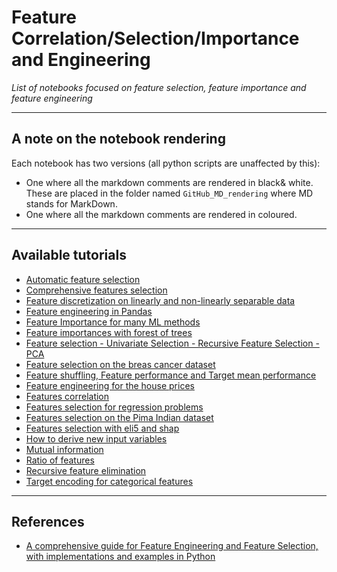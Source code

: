 # Feature Correlation/Selection/Importance and Engineering
*List of notebooks focused on feature selection, feature importance and feature engineering*
***

## A note on the notebook rendering
Each notebook has two versions (all python scripts are unaffected by this):
- One where all the markdown comments are rendered in black& white. These are placed in the folder named `GitHub_MD_rendering` where MD stands for MarkDown.
- One where all the markdown comments are rendered in coloured.
***

## Available tutorials
- [Automatic feature selection](https://github.com/kyaiooiayk/Feature-Correlation-Selection-Importance-Engineering-Notes/blob/main/tutorials/GitHub_MD_rendering/Automatic%20feature%20selection.ipynb)
- [Comprehensive features selection](https://github.com/kyaiooiayk/Feature-Correlation-Selection-Importance-Engineering-Notes/blob/main/tutorials/GitHub_MD_rendering/Comprehensive%20features%20selection.ipynb)
- [Feature discretization on linearly and non-linearly separable data](https://github.com/kyaiooiayk/Feature-Correlation-Selection-Importance-Engineering-Notes/blob/main/tutorials/GitHub_MD_rendering/Feature%20discretization%20on%20linearly%20and%20non-linearly%20separable%20data.ipynb)
- [Feature engineering in Pandas](https://github.com/kyaiooiayk/Feature-Correlation-Selection-Importance-Engineering-Notes/blob/main/tutorials/GitHub_MD_rendering/Feature%20engineering%20in%20Pandas.ipynb)
- [Feature Importance for many ML methods](https://github.com/kyaiooiayk/Feature-Correlation-Selection-Importance-Engineering-Notes/blob/main/tutorials/GitHub_MD_rendering/Feature%20Importance%20for%20many%20ML%20methods.ipynb)
- [Feature importances with forest of trees](https://github.com/kyaiooiayk/Feature-Correlation-Selection-Importance-Engineering-Notes/blob/main/tutorials/GitHub_MD_rendering/Feature%20importances%20with%20forest%20of%20trees.ipynb)
- [Feature selection - Univariate Selection - Recursive Feature Selection - PCA](https://github.com/kyaiooiayk/Feature-Correlation-Selection-Importance-Engineering-Notes/blob/main/tutorials/GitHub_MD_rendering/Feature%20selection%20-%20Univariate%20Selection%20-%20Recursive%20Feature%20Selection%20%20-%20PCA.ipynb)
- [Feature selection on the breas cancer dataset](https://github.com/kyaiooiayk/Feature-Correlation-Selection-Importance-Engineering-Notes/blob/main/tutorials/GitHub_MD_rendering/Feature%20selection%20on%20the%20breas%20cancer%20dataset.ipynb)
- [Feature shuffling, Feature performance and Target mean performance](https://github.com/kyaiooiayk/Feature-Correlation-Selection-Importance-Engineering-Notes/blob/main/tutorials/GitHub_MD_rendering/Feature%20shuffling%2C%20Feature%20performance%20and%20Target%20mean%20performance.ipynb)
- [Feature engineering for the house prices](https://github.com/kyaiooiayk/Feature-Correlation-Selection-Importance-Engineering-Notes/blob/main/tutorials/GitHub_MD_rendering/Feature%20engineering%20for%20the%20house%20prices.ipynb)
- [Features correlation](https://github.com/kyaiooiayk/Feature-Correlation-Selection-Importance-Engineering-Notes/blob/main/tutorials/GitHub_MD_rendering/Features%20correlation.ipynb)
- [Features selection for regression problems](https://github.com/kyaiooiayk/Feature-Correlation-Selection-Importance-Engineering-Notes/blob/main/tutorials/GitHub_MD_rendering/Features%20selection%20for%20regression%20problems.ipynb)
- [Features selection on the Pima Indian dataset](https://github.com/kyaiooiayk/Feature-Correlation-Selection-Importance-Engineering-Notes/blob/main/tutorials/GitHub_MD_rendering/Features%20selection%20on%20the%20Pima%20Indian%20dataset.ipynb)
- [Features selection with eli5 and shap](https://github.com/kyaiooiayk/Feature-Correlation-Selection-Importance-Engineering-Notes/blob/main/tutorials/GitHub_MD_rendering/Features%20selection%20with%20eli5%20and%20shap.ipynb)
- [How to derive new input variables](https://github.com/kyaiooiayk/Feature-Correlation-Selection-Importance-Engineering-Notes/blob/main/tutorials/GitHub_MD_rendering/How%20to%20derive%20new%20input%20variables.ipynb)
- [Mutual information](https://github.com/kyaiooiayk/Feature-Correlation-Selection-Importance-Engineering-Notes/blob/main/tutorials/GitHub_MD_rendering/Mutual%20information.ipynb)
- [Ratio of features](https://github.com/kyaiooiayk/Feature-Correlation-Selection-Importance-Engineering-Notes/blob/main/tutorials/GitHub_MD_rendering/Ratio%20of%20features.ipynb)
- [Recursive feature elimination](https://github.com/kyaiooiayk/Feature-Correlation-Selection-Importance-Engineering-Notes/blob/main/tutorials/GitHub_MD_rendering/Recursive%20feature%20elimination.ipynb)
- [Target encoding for categorical features](https://github.com/kyaiooiayk/Feature-Correlation-Selection-Importance-Engineering-Notes/blob/main/tutorials/GitHub_MD_rendering/Target%20encoding%20for%20categorical%20features.ipynb)
***

## References
- [A comprehensive guide for Feature Engineering and Feature Selection, with implementations and examples in Python](https://github.com/Yimeng-Zhang/feature-engineering-and-feature-selection)